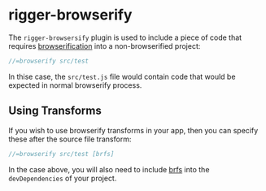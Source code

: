 # rigger-browserify

The `rigger-browsersify` plugin is used to include a piece of code that requires [browserification](https://github.com/substack/node-browserify) into a non-browserified project:

```js
//=browserify src/test
```

In thise case, the `src/test.js` file would contain code that would be expected in normal browserify process.

## Using Transforms

If you wish to use browserify transforms in your app, then you can specify these after the source file transform:

```js
//=browserify src/test [brfs]
```

In the case above, you will also need to include [brfs](https://github.com/substack/brfs) into the `devDependencies` of your project.